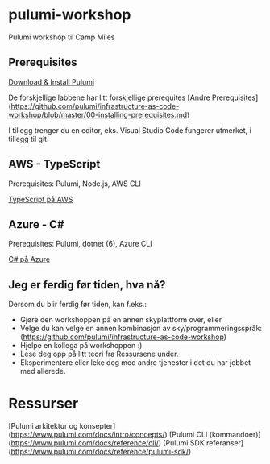 # pulumi-workshop
Pulumi workshop til Camp Miles 

## Prerequisites

[Download & Install Pulumi](https://www.pulumi.com/docs/get-started/install/)

De forskjellige labbene har litt forskjellige prerequites
[Andre Prerequisites] (https://github.com/pulumi/infrastructure-as-code-workshop/blob/master/00-installing-prerequisites.md)

I tillegg trenger du en editor, eks. Visual Studio Code fungerer utmerket, i tillegg til git.

## AWS - TypeScript

Prerequisites: Pulumi, Node.js, AWS CLI

[TypeScript på AWS](https://github.com/pulumi/infrastructure-as-code-workshop/blob/master/labs/aws/in-person/typescript/README.md)

## Azure - C#

Prerequisites: Pulumi, dotnet (6), Azure CLI

[C# på Azure](https://github.com/pulumi/infrastructure-as-code-workshop/blob/master/labs/azure/csharp/README.md)

##  Jeg er ferdig før tiden, hva nå?

Dersom du blir ferdig før tiden, kan f.eks.:

* Gjøre den workshoppen på en annen skyplattform over, eller 
* Velge du kan velge en annen kombinasjon av sky/programmeringsspråk: (https://github.com/pulumi/infrastructure-as-code-workshop)
* Hjelpe en kollega på workshoppen :)
* Lese deg opp på litt teori fra Ressursene under.
* Eksperimentere eller leke deg med andre tjenester i det du har jobbet med allerede.


# Ressurser

[Pulumi arkitektur og konsepter] (https://www.pulumi.com/docs/intro/concepts/)
[Pulumi CLI (kommandoer)] (https://www.pulumi.com/docs/reference/cli/)
[Pulumi SDK referanser] (https://www.pulumi.com/docs/reference/pulumi-sdk/)


